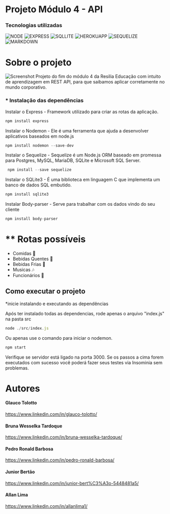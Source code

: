 # Projeto Módulo 4 - API 
### Tecnologias utilizadas
![NODE](https://img.shields.io/badge/Node.js-43853D?style=for-the-badge&logo=node.js&logoColor=white) ![EXPRESS](https://img.shields.io/badge/Express.js-404D59?style=for-the-badge) ![SQLLITE](https://img.shields.io/badge/SQLite-07405E?style=for-the-badge&logo=sqlite&logoColor=white) ![HEROKUAPP](https://img.shields.io/badge/Heroku-430098?style=for-the-badge&logo=heroku&logoColor=white) ![SEQUELIZE](https://camo.githubusercontent.com/0a4aff6e255d17730282bc6b00ed6c73a3f09bca95365a4f5d73462106f8a789/68747470733a2f2f696d672e736869656c64732e696f2f7374617469632f76313f7374796c653d666f722d7468652d6261646765266d6573736167653d53657175656c697a6526636f6c6f723d323232323232266c6f676f3d53657175656c697a65266c6f676f436f6c6f723d353242304537266c6162656c3d) ![MARKDOWN](https://img.shields.io/badge/Markdown-000000?style=for-the-badge&logo=markdown&logoColor=white) 

# Sobre o projeto

![Screenshot](https://uploaddeimagens.com.br/images/003/354/672/full/Amarelo_e_Preto_Topografia_Abstrato_T%C3%A1tico_Banner_para_Twitch.png?1627406948)
Projeto do fim do módulo 4 da Resilia Educação com intuito de aprendizagem em REST API, para que saibamos aplicar corretamente no mundo corporativo.

### * **Instalação das dependências** 

Instalar o Express - Framework utilizado para criar as rotas da aplicação.

```jsx
npm install express
```

Instalar o Nodemon - Ele é uma ferramenta que ajuda a desenvolver aplicativos baseados em node.js

```jsx
npm install nodemon --save-dev
```

Instalar o Sequelize - Sequelize é um Node.js ORM baseado em promessa para Postgres, MySQL, MariaDB, SQLite e Microsoft SQL Server.

```jsx
 npm install --save sequelize
```
Instalar o SQLite3 - É uma biblioteca em linguagem C que implementa um banco de dados SQL embutido.

```jsx
npm install sqlite3
```

Instalar Body-parser - Serve para trabalhar com os dados vindo do seu cliente

```jsx
npm install body-parser
```


# ** Rotas possíveis 
- Comidas 🍔
- Bebidas Quentes 🍹
- Bebidas Frias 🍻
- Musicas 🎶
- Funcionários 🙋

## Como executar o projeto

*inicie instalando e executando as dependências

Após ter instalado todas as dependencias, rode apenas o arquivo "index.js" na pasta src

```jsx
node ./src/index.js
```
Ou apenas use o comando para iniciar o nodemon.

```jsx
npm start
```
Verifique se servidor está ligado na porta 3000.
Se os passos a cima forem executados com sucesso você poderá fazer seus testes via Insominia sem problemas.

 
 # Autores
 
 #### Glauco Tolotto
 https://www.linkedin.com/in/glauco-tolotto/
 #### Bruna Wesselka Tardoque
 https://www.linkedin.com/in/bruna-wesselka-tardoque/
 #### Pedro Ronald Barbosa
 https://www.linkedin.com/in/pedro-ronald-barbosa/
 #### Junior Bertão
 https://www.linkedin.com/in/junior-bert%C3%A3o-5448481a5/
 #### Allan Lima
 https://www.linkedin.com/in/allanlima1/
